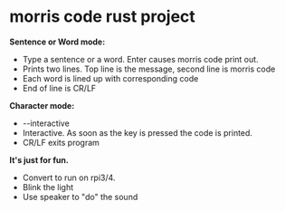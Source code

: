 # morris code rust project

**Sentence or Word mode:**

- Type a sentence or a word. Enter causes morris code print out.
- Prints two lines. Top line is the message, second line is morris code
- Each word is lined up with corresponding code
- End of line is CR/LF

**Character mode:**
- --interactive
- Interactive. As soon as the key is pressed the code is printed.
- CR/LF exits program

**It's just for fun.**

- Convert to run on rpi3/4.
- Blink the light
- Use speaker to "do" the sound